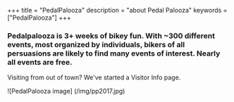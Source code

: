 +++
title = "PedalPalooza"
description = "about Pedal Palooza"
keywords = ["PedalPalooza"]
+++

### Pedalpalooza is 3+ weeks of bikey fun. With ~300 different events, most organized by individuals, bikers of all persuasions are likely to find many events of interest. Nearly all events are free.

Visiting from out of town? We've started a Visitor Info page.

![PedalPalooza image]
(/img/pp2017.jpg)


